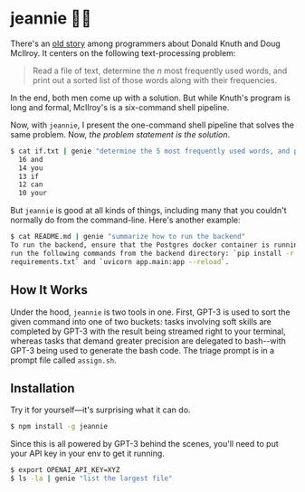 # jeannie 🧞‍♀️

There's an [old story](http://www.leancrew.com/all-this/2011/12/more-shell-less-egg/) among
programmers about Donald Knuth and Doug McIlroy. It centers on the following
text-processing problem:

> Read a file of text, determine the *n* most frequently used words, and print
> out a sorted list of those words along with their frequencies.

In the end, both men come up with a solution. But while Knuth's program is long
and formal, McIlroy's is a six-command shell pipeline.

Now, with `jeannie`, I present the one-command shell pipeline that solves the
same problem. Now, *the problem statement is the solution*.

```bash
$ cat if.txt | genie "determine the 5 most frequently used words, and print out a sorted list of those words along with their frequencies"
  16 and
  14 you
  13 if
  12 can
  10 your
```

But `jeannie` is good at all kinds of things, including many that you couldn't
normally do from the command-line. Here's another example:

```bash
$ cat README.md | genie "summarize how to run the backend"
To run the backend, ensure that the Postgres docker container is running, then
run the following commands from the backend directory: `pip install -r
requirements.txt` and `uvicorn app.main:app --reload`.
```

## How It Works

Under the hood, `jeannie` is two tools in one. First, GPT-3 is used to sort the
given command into one of two buckets: tasks involving soft skills are
completed by GPT-3 with the result being streamed right to your terminal,
whereas tasks that demand greater precision are delegated to bash--with GPT-3
being used to generate the bash code. The triage prompt is in a prompt file
called `assign.sh`.

## Installation

Try it for yourself—it's surprising what it can do.

```bash
$ npm install -g jeannie
```

Since this is all powered by GPT-3 behind the scenes, you'll
need to put your API key in your env to get it running.

```bash
$ export OPENAI_API_KEY=XYZ
$ ls -la | genie "list the largest file"
```
